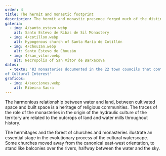 ```yaml
---
order: 4
title: The hermit and monastic footprint
descripcion: The hermit and monastic presence forged much of the distinctive and functional features of the cultural waterscape.
galeria:
  - img: 4/santo_estevo.webp
    alt: Santo Estevo de Ribas de Sil Monastery
  - img: 4/cotillon.webp
    alt: Hypogenous church of Santa María de Cotillón
  - img: 4/chouzan.webp
    alt: Santo Estevo de Chouzán
  - img: 4/san_vitor.webp
    alt: Necropolis of San Vítor de Barxacova
datos:
  - texto: '83 monasteries documented in the 22 town councils that contribute territory to the Heritage
of Cultural Interest'
graficos:
  - img: 4/secciones.webp
    alt: Ribeira Sacra
---
```


The harmonious relationship between water and land, between cultivated space and built space is a heritage of religious communities. The traces of the role of the monasteries in the origin of the hydraulic culture of the territory are related to the outcrops of land and water mills throughout history.

The hermitages and the forest of churches and monasteries illustrate an essential stage in the evolutionary process of the cultural waterscape. Some churches moved away from the canonical east-west orientation, to stand like balconies over the rivers, halfway between the water and the sky.
